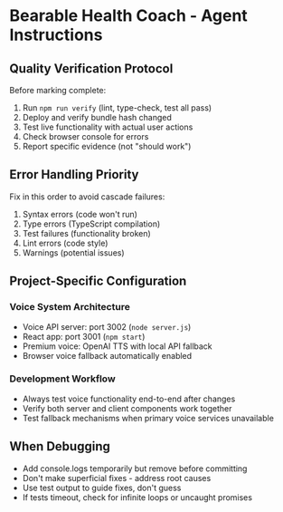 # Bearable Health Coach - Agent Instructions

## Quality Verification Protocol
Before marking complete:
1. Run `npm run verify` (lint, type-check, test all pass)
2. Deploy and verify bundle hash changed
3. Test live functionality with actual user actions
4. Check browser console for errors
5. Report specific evidence (not "should work")

## Error Handling Priority
Fix in this order to avoid cascade failures:
1. Syntax errors (code won't run)
2. Type errors (TypeScript compilation)
3. Test failures (functionality broken)
4. Lint errors (code style)
5. Warnings (potential issues)

## Project-Specific Configuration

### Voice System Architecture
- Voice API server: port 3002 (`node server.js`)
- React app: port 3001 (`npm start`)
- Premium voice: OpenAI TTS with local API fallback
- Browser voice fallback automatically enabled

### Development Workflow
- Always test voice functionality end-to-end after changes
- Verify both server and client components work together
- Test fallback mechanisms when primary voice services unavailable

## When Debugging
- Add console.logs temporarily but remove before committing
- Don't make superficial fixes - address root causes
- Use test output to guide fixes, don't guess
- If tests timeout, check for infinite loops or uncaught promises

